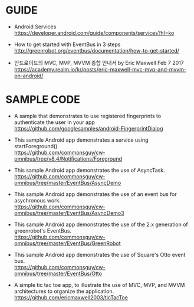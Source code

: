 # GUIDE
- Android Services  
https://developer.android.com/guide/components/services?hl=ko

- How to get started with EventBus in 3 steps  
http://greenrobot.org/eventbus/documentation/how-to-get-started/  

- 안드로이드의 MVC, MVP, MVVM 종합 안내서 by Eric Maxwell Feb 7 2017  
https://academy.realm.io/kr/posts/eric-maxwell-mvc-mvp-and-mvvm-on-android/  

# SAMPLE CODE
- A sample that demonstrates to use registered fingerprints to authenticate the user in your app 
https://github.com/googlesamples/android-FingerprintDialog  

- This sample Android app demonstrates a service using startForeground()  
https://github.com/commonsguy/cw-omnibus/tree/v8.4/Notifications/Foreground

- This sample Android app demonstrates the use of AsyncTask.  
https://github.com/commonsguy/cw-omnibus/tree/master/EventBus/AsyncDemo

- This sample Android app demonstrates the use of an event bus for asychronous work.  
https://github.com/commonsguy/cw-omnibus/tree/master/EventBus/AsyncDemo3

- This sample Android app demonstrates the use of the 2.x generation of greenrobot's EventBus.  
https://github.com/commonsguy/cw-omnibus/tree/master/EventBus/GreenRobot

- This sample Android app demonstrates the use of Square's Otto event bus.  
https://github.com/commonsguy/cw-omnibus/tree/master/EventBus/Otto

- A simple tic tac toe app, to illustrate the use of MVC, MVP, and MVVM architectures to organize the application.  
https://github.com/ericmaxwell2003/ticTacToe
